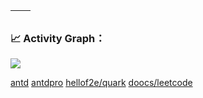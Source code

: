 | <img align="center" src="https://github-readme-stats.vercel.app/api?username=thinkasany&show_icons=true&theme=buefy&hide_border=true" alt="" /> | <img align="center" src="https://github-readme-stats.vercel.app/api/top-langs/?username=ThinkerWing&layout=compact&theme=buefy&hide_border=true" alt="" /> |
| ----------------------------------------------------------------------------------------------------------------------------------------------- | --------------------------------------------------------------------------------------------------------------------------------------------------------- |

### 📈 Activity Graph：

![](https://activity-graph.herokuapp.com/graph?username=thinkasany&theme=react-dark)

[antd](https://github.com/ant-design/ant-design/commits?author=thinkasany)
[antdpro](https://github.com/ant-design/pro-components/commits?author=thinkasany)
[hellof2e/quark](https://github.com/hellof2e/quark-design/commits?author=thinkasany)
[doocs/leetcode](https://github.com/doocs/leetcode/commits?author=thinkasany)
